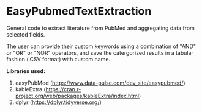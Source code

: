 # EasyPubmedTextExtraction
General code to extract literature from PubMed and aggregating data from selected fields. 

The user can provide their custom keywords using a combination of "AND" or "OR" or "NOR" operators, and save the catergorized results in a tabular fashion (.CSV format) with custom name.

**Libraries used:**
1. easyPubMed (https://www.data-pulse.com/dev_site/easypubmed/)
2. kableExtra (https://cran.r-project.org/web/packages/kableExtra/index.html)
3. dplyr (https://dplyr.tidyverse.org/)

